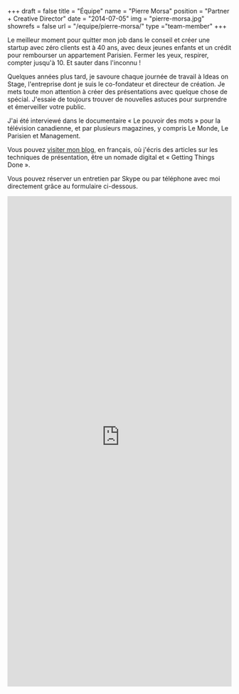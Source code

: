 +++
draft		= false
title		= "Équipe"
name		= "Pierre Morsa"
position 	= "Partner + Creative Director"
date 		= "2014-07-05"
img			= "pierre-morsa.jpg"
showrefs	= false
url			= "/equipe/pierre-morsa/"
type		="team-member"
+++

Le meilleur moment pour quitter mon job dans le conseil et créer une startup avec zéro clients est à 40 ans, avec deux jeunes enfants et un crédit pour rembourser un appartement Parisien. Fermer les yeux, respirer, compter jusqu'à 10. Et sauter dans l'inconnu !

Quelques années plus tard, je savoure chaque journée de travail à Ideas on Stage, l'entreprise dont je suis le co-fondateur et directeur de création. Je mets toute mon attention à créer des présentations avec quelque chose de spécial. J'essaie de toujours trouver de nouvelles astuces pour surprendre et émerveiller votre public.

J'ai été interviewé dans le documentaire « Le pouvoir des mots » pour la télévision canadienne, et par plusieurs magazines, y compris Le Monde, Le Parisien et Management.

Vous pouvez [visiter mon blog](https://www.pierremorsa.com/), en français, où j'écris des articles sur les techniques de présentation, être un nomade digital et « Getting Things Done ».

Vous pouvez réserver un entretien par Skype ou par téléphone avec moi directement grâce au formulaire ci-dessous.

<iframe src="https://pierremorsa-calls.youcanbook.me/?noframe=true&skipHeaderFooter=true" id="ycbmiframepierremorsa-calls" style="width:100%;height:1100px;border:0px;background-color:transparent;" frameborder="0" allowtransparency="true"></iframe>
